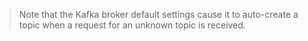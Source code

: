 
> Note that the Kafka broker default settings cause it to auto-create a topic when a request for an unknown topic is received.